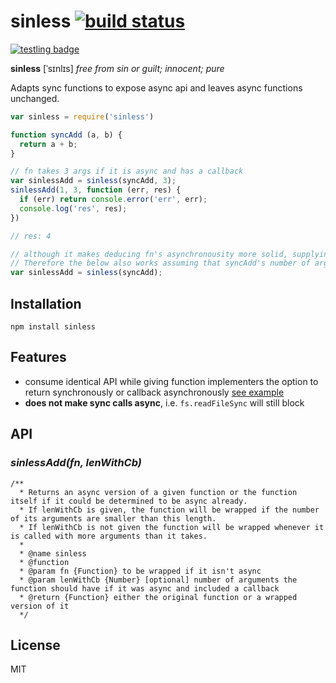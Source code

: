# sinless [![build status](https://secure.travis-ci.org/thlorenz/sinless.png)](http://travis-ci.org/thlorenz/sinless)

[![testling badge](https://ci.testling.com/thlorenz/sinless.png)](https://ci.testling.com/thlorenz/sinless)

**sinless** [ˈsɪnlɪs]
*free from sin or guilt; innocent; pure*

Adapts sync functions to expose async api and leaves async functions unchanged.

```js
var sinless = require('sinless')

function syncAdd (a, b) {
  return a + b;
}

// fn takes 3 args if it is async and has a callback 
var sinlessAdd = sinless(syncAdd, 3); 
sinlessAdd(1, 3, function (err, res) {
  if (err) return console.error('err', err);
  console.log('res', res);
})

// res: 4
```

```js
// although it makes deducing fn's asynchronousity more solid, supplying number of args is optional
// Therefore the below also works assuming that syncAdd's number of arguments is constant
var sinlessAdd = sinless(syncAdd); 
```

## Installation

    npm install sinless

## Features

- consume identical API while giving function implementers the option to return synchronously or callback asynchronously [see
  example]()
- **does not make sync calls async**, i.e. `fs.readFileSync` will still block

## API

### *sinlessAdd(fn, lenWithCb)*

```
/**
  * Returns an async version of a given function or the function itself if it could be determined to be async already.
  * If lenWithCb is given, the function will be wrapped if the number of its arguments are smaller than this length.
  * If lenWithCb is not given the function will be wrapped whenever it is called with more arguments than it takes. 
  *
  * @name sinless
  * @function
  * @param fn {Function} to be wrapped if it isn't async
  * @param lenWithCb {Number} [optional] number of arguments the function should have if it was async and included a callback
  * @return {Function} either the original function or a wrapped version of it
  */
```

## License

MIT
